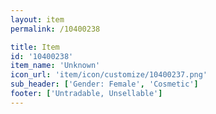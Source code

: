 ```yaml
---
layout: item
permalink: /10400238

title: Item
id: '10400238'
item_name: 'Unknown'
icon_url: 'item/icon/customize/10400237.png'
sub_header: ['Gender: Female', 'Cosmetic']
footer: ['Untradable, Unsellable']
---
```

